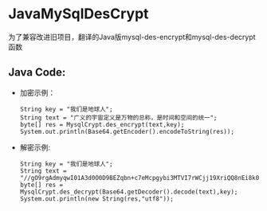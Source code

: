 # JavaMySqlDesCrypt
为了兼容改进旧项目，翻译的Java版mysql-des-encrypt和mysql-des-decrypt函数

## Java Code:
  - 加密示例：
    ```
    String key = "我们是地球人";
    String text = "广义的宇宙定义是万物的总称，是时间和空间的统一";
    byte[] res = MysqlCrypt.des_encrypt(text,key);
    System.out.println(Base64.getEncoder().encodeToString(res));
    ```
  - 解密示例:
    ```
    String key = "我们是地球人";
    String text = "//gO9rgAdmyqwI01A3d0O0D9BEZqbn+c7eMcpgybi3MTVI7rWCjj19XriQQ8nEi8k0uo0caCQs9F56Ga32C7z8dmE0WxPrkW7g==";
    byte[] res = MysqlCrypt.des_decrypt(Base64.getDecoder().decode(text),key);
    System.out.println(new String(res,"utf8"));
    ```
    
